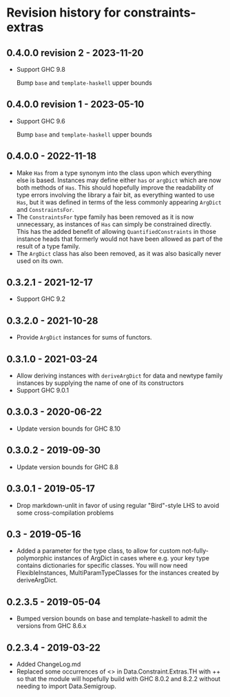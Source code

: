 # Revision history for constraints-extras

## 0.4.0.0 revision 2 - 2023-11-20

* Support GHC 9.8

  Bump `base` and `template-haskell` upper bounds

## 0.4.0.0 revision 1 - 2023-05-10

* Support GHC 9.6

  Bump `base` and `template-haskell` upper bounds

## 0.4.0.0 - 2022-11-18

* Make `Has` from a type synonym into the class upon which everything else is based. Instances may define either `has` or `argDict` which are now both methods of `Has`. This should hopefully improve the readability of type errors involving the library a fair bit, as everything wanted to use `Has`, but it was defined in terms of the less commonly appearing `ArgDict` and `ConstraintsFor`.
* The `ConstraintsFor` type family has been removed as it is now unnecessary, as instances of `Has` can simply be constrained directly. This has the added benefit of allowing `QuantifiedConstraints` in those instance heads that formerly would not have been allowed as part of the result of a type family.
* The `ArgDict` class has also been removed, as it was also basically never used on its own.

## 0.3.2.1 - 2021-12-17

* Support GHC 9.2

## 0.3.2.0 - 2021-10-28

* Provide `ArgDict` instances for sums of functors.

## 0.3.1.0 - 2021-03-24

* Allow deriving instances with `deriveArgDict` for data and newtype family instances by supplying the name of one of its constructors
* Support GHC 9.0.1

## 0.3.0.3 - 2020-06-22

* Update version bounds for GHC 8.10

## 0.3.0.2 - 2019-09-30

* Update version bounds for GHC 8.8

## 0.3.0.1 - 2019-05-17

* Drop markdown-unlit in favor of using regular "Bird"-style LHS to avoid some cross-compilation problems

## 0.3 - 2019-05-16

* Added a parameter for the type class, to allow for custom not-fully-polymorphic instances of ArgDict in cases where e.g. your key type contains dictionaries for specific classes. You will now need FlexibleInstances, MultiParamTypeClasses for the instances created by deriveArgDict.

## 0.2.3.5 - 2019-05-04

* Bumped version bounds on base and template-haskell to admit the versions from GHC 8.6.x

## 0.2.3.4 - 2019-03-22

* Added ChangeLog.md
* Replaced some occurrences of <> in Data.Constraint.Extras.TH with ++ so that the module will hopefully build with GHC 8.0.2 and 8.2.2 without needing to import Data.Semigroup.
